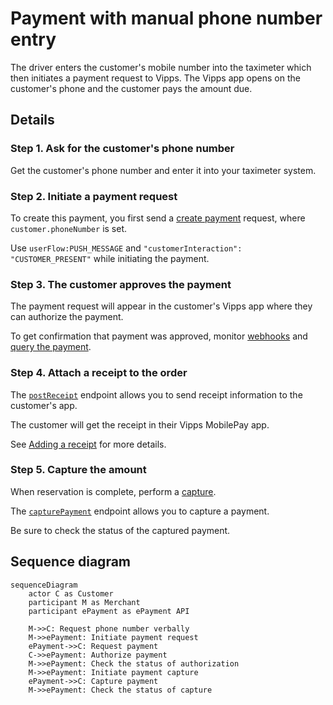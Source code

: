 <!-- START_METADATA
---
sidebar_position: 103
hide_table_of_contents: false
pagination_next: null
pagination_prev: null
---
END_METADATA -->

# Payment with manual phone number entry

The driver enters the customer's mobile number into the taximeter
which then initiates a payment request to Vipps.
The Vipps app opens on the customer's phone and the customer pays the amount due.

## Details

### Step 1. Ask for the customer's phone number

Get the customer's phone number and enter it into your taximeter system.

### Step 2. Initiate a payment request

To create this payment, you first send a
[create payment](https://developer.vippsmobilepay.com/api/epayment#tag/CreatePayments) request, where `customer.phoneNumber` is set.

Use `userFlow:PUSH_MESSAGE` and `"customerInteraction": "CUSTOMER_PRESENT"` while initiating the payment.

### Step 3. The customer approves the payment

The payment request will appear in the customer's Vipps app where they can authorize the payment.

To get confirmation that payment was approved, monitor
[webhooks](https://developer.vippsmobilepay.com/docs/APIs/webhooks-api) and
[query the payment](https://developer.vippsmobilepay.com/api/epayment#tag/QueryPayments/operation/getPayment).

### Step 4. Attach a receipt to the order

The
[`postReceipt`](https://developer.vippsmobilepay.com/api/order-management/#operation/postReceiptV2) endpoint
allows you to send receipt information to the customer's app.

The customer will get the receipt in their Vipps MobilePay app.

See
[Adding a receipt](https://developer.vippsmobilepay.com/docs/APIs/order-management-api/vipps-order-management-api/#adding-a-receipt)
for more details.

### Step 5. Capture the amount

When reservation is complete, perform a
[capture](https://developer.vippsmobilepay.com/docs/APIs/epayment-api/operations/capture#capture-via-the-api).

The
[`capturePayment`](https://developer.vippsmobilepay.com/api/epayment/#tag/AdjustPayments/operation/capturePayment) endpoint
allows you to capture a payment.

Be sure to check the status of the captured payment.

## Sequence diagram


``` mermaid
sequenceDiagram
    actor C as Customer
    participant M as Merchant
    participant ePayment as ePayment API

    M->>C: Request phone number verbally
    M->>ePayment: Initiate payment request
    ePayment->>C: Request payment
    C->>ePayment: Authorize payment
    M->>ePayment: Check the status of authorization
    M->>ePayment: Initiate payment capture
    ePayment->>C: Capture payment
    M->>ePayment: Check the status of capture
```
